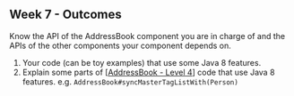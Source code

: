 <link rel="stylesheet" href="{{baseUrl}}/css/main.css">
<link rel="stylesheet" href="{{baseUrl}}/css/schedule.css">

<div class="website-content">

## Week 7 - Outcomes

<div id="main">

<!-- ==================================================================================================== -->

<include src="outcome-architecture.md" />

<!-- ==================================================================================================== -->

<panel type="warning" header="**`W7.2` Can explain APIs** :star::star:" no-close>
  <include src="../../book/reuse/apis/what/full.md" />
  <panel header=":dart: Evidence" expanded>

Know the API of the AddressBook component you are in charge of and the APIs of the other components your component depends on.

  </panel>
</panel>

<!-- ==================================================================================================== -->

<include src="outcome-logging.md" />

<!-- ==================================================================================================== -->

<include src="outcome-assertion.md" />

<!-- ==================================================================================================== -->

<include src="outcome-continuous.md" />

<!-- ==================================================================================================== -->

<include src="outcome-sequenceDiagramIntermediate.md" />

<!-- ==================================================================================================== -->

<panel type="danger" header="**`W7.7` Can record requirements of a product** :star:" no-close>
  <panel header=":dart: Evidence" expanded>

<include src="../../admin/project-v10.md#documentation" name="%%Admin &raquo; v1.0 &rarr; Documentation%%" dynamic />

  </panel>
</panel>


<panel type="danger" header="**`W7.8` Can do local-impact changes to an existing software** :star:" no-close>
  <panel header=":dart: Evidence" expanded>

<include src="../../admin/project-v10.md#product" name="%%Admin &raquo; v1.0 &rarr; Product%%" dynamic />

  </panel>
</panel>

<!-- ==================================================================================================== -->

<panel type="success" header="**`W7.9` Can use Java8 streams :star::star::star::star:**" no-close>
  <include src="../../book/javaTools/streamsBasic/full.md" />
  <panel header=":dart: Evidence" expanded>

1. Your code (can be toy examples) that use some Java 8 features. 
2. Explain some parts of [[AddressBook - Level 4](https://nus-cs2103-ay1718s1.github.io/addressbook-level4/)] code that use Java 8 features. e.g. `AddressBook#syncMasterTagListWith(Person)`

  </panel>
</panel>

<!-- ==================================================================================================== -->

</div>
</div>
